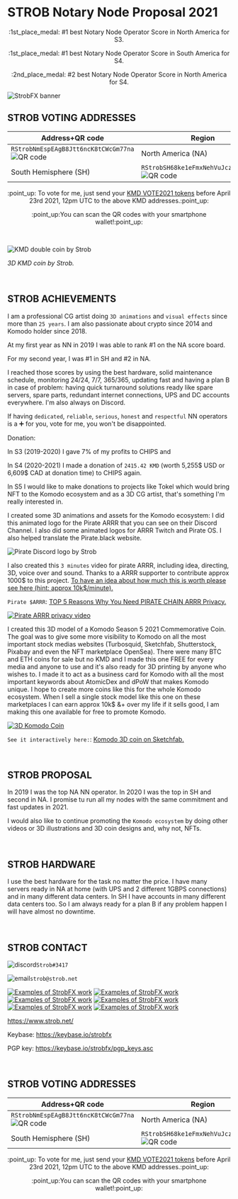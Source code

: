 # STROB Notary Node Proposal 2021

<p align="center">
:1st_place_medal: #1 best Notary Node Operator Score in North America for S3.
 </p>
<p align="center">
:1st_place_medal: #1 best Notary Node Operator Score in South America for S4.
</p>
<p align="center">
:2nd_place_medal: #2 best Notary Node Operator Score in North America for S4.
</p>

![StrobFX banner](https://www.strob.net/kmdNN2019/cropped-strobFXheader2000_0011.jpg)

## STROB VOTING ADDRESSES

| Address+QR code  | Region |
| ------------- | ------------- |
| ```RStrobNmEspEAgB8Jtt6ncK8tCWcGm77na```![QR code](https://www.strob.net/kmdNN2021/StrobNA_QR200.png)  | North America (NA)  |
| South Hemisphere (SH)  | ```RStrobSH68ke1eFmxNehVuJczTEpFX3C4f```![QR code](https://www.strob.net/kmdNN2021/StrobSH_QR200.png)  |

<p align="center">
:point_up: To vote for me, just send your <a href="https://github.com/KomodoPlatform/dPoW/blob/s5/doc/bible.md#the-notary-node-election-process">KMD VOTE2021 tokens</a> before April 23rd 2021, 12pm UTC to the above KMD addresses.:point_up:
</p>

<p align="center">
:point_up:You can scan the QR codes with your smartphone wallet!:point_up:
</p>

<br>

![KMD double coin by Strob](https://www.strob.net/kmdNN2021/kmdDoubleCoin.jpg)

*3D KMD coin by Strob.*

<br>

## STROB ACHIEVEMENTS

I am a professional CG artist doing `3D animations` and `visual effects` since more than `25 years`. I am also passionate about crypto since 2014 and Komodo holder since 2018.

At my first year as NN in 2019 I was able to rank #1 on the NA score board.

For my second year, I was #1 in SH and #2 in NA.

I reached those scores by using the best hardware, solid maintenance schedule, monitoring 24/24, 7/7, 365/365, updating fast and having a plan B in case of problem: having quick turnaround solutions ready like spare servers, spare parts, redundant internet connections, UPS and DC accounts everywhere. I'm also always on Discord.

If having `dedicated`, `reliable`, `serious`, `honest` and `respectful` NN operators is a :heavy_plus_sign: for you, vote for me, you won't be disappointed.

Donation:

In S3 (2019-2020) I gave 7% of my profits to CHIPS and 

In S4 (2020-2021) I made a donation of `2415.42 KMD` (worth 5,255$ USD or 6,609$ CAD at donation time) to CHIPS again.

In S5 I would like to make donations to projects like Tokel which would bring NFT to the Komodo ecosystem and as a 3D CG artist, that's something I'm really interested in.

I created some 3D animations and assets for the Komodo ecosystem:
I did this animated logo for the Pirate ARRR that you can see on their Discord Channel. I also did some animated logos for ARRR Twitch and Pirate OS. I also helped translate the Pirate.black website.

![Pirate Discord logo by Strob](https://www.strob.net/kmdNN2020/PIRATE_discordLogo_v002_1.gif "Pirate gif by Strob")


I also created this `3 minutes` video for pirate ARRR, including idea, directing, 3D, voice over and sound. Thanks to a ARRR supporter to contribute approx 1000$ to this project. 
<a href="https://getwrightonit.com/how-much-does-3d-animation-cost/2/">To have an idea about how much this is worth please see here (hint: approx 10k$/minute).</a>

`Pirate $ARRR`: <a href="https://www.youtube.com/watch?v=jWLLgYkouqE">TOP 5 Reasons Why You Need PIRATE CHAIN ARRR Privacy.</a>

[![Pirate ARRR privacy video](https://www.strob.net/kmdNN2019/ARRRprivacy600.jpg)](https://www.youtube.com/watch?v=jWLLgYkouqE)

I created this 3D model of a Komodo Season 5 2021 Commemorative Coin. The goal was to give some more visibility to Komodo on all the most important stock medias websites (Turbosquid, Sketchfab, Shutterstock, Pixabay and even the NFT marketplace OpenSea). There were many BTC and ETH coins for sale but no KMD and I made this one FREE for every media and anyone to use and it's also ready for 3D printing by anyone who wishes to. I made it to act as a business card for Komodo with all the most important keywords about AtomicDex and dPoW that makes Komodo unique. I hope to create more coins like this for the whole Komodo ecosystem. When I sell a single stock model like this one on these marketplaces I can earn approx 10k$ &+ over my life if it sells good, I am making this one available for free to promote Komodo.

[![3D Komodo Coin](https://www.strob.net/kmdNN2021/KomodoCoin_A.jpg)](https://sketchfab.com/3d-models/komodo-season-5-2021-commemorative-coin-cbca7f642bbd4ad4a3a7289df7c69c77)
 
`See it interactively here:`: <a href="https://sketchfab.com/3d-models/komodo-season-5-2021-commemorative-coin-cbca7f642bbd4ad4a3a7289df7c69c77">Komodo 3D coin on Sketchfab.</a>

<br>

## STROB PROPOSAL
In 2019 I was the top NA NN operator. In 2020 I was the top in SH and second in NA. I promise tu run all my nodes with the same commitment and fast updates in 2021.

I would also like to continue promoting the `Komodo ecosystem` by doing other videos or 3D illustrations and 3D coin designs and, why not, NFTs.

<br>

## STROB HARDWARE
I use the best hardware for the task no matter the price. I have many servers ready in NA at home (with UPS and 2 different 1GBPS connections) and in many different data centers. In SH I have accounts in many different data centers too. So I am always ready for a plan B if any problem happen I will have almost no downtime.

 
 
<br>

## STROB CONTACT
![discord](https://www.strob.net/kmdNN2019/discord.png)`Strob#3417`

![email](https://www.strob.net/kmdNN2019/email.png)`strob@strob.net`

[![Examples of StrobFX work](https://www.strob.net/kmdNN2019/artstation.png)](https://www.artstation.com/strob)
[![Examples of StrobFX work](https://www.strob.net/kmdNN2019/imdb.png)](https://www.imdb.com/name/nm1637450/)
[![Examples of StrobFX work](https://www.strob.net/kmdNN2019/linkedin.png)](http://www.linkedin.com/in/strob)
[![Examples of StrobFX work](https://www.strob.net/kmdNN2019/twitter.png)](http://twitter.com/strobFX)
[![Examples of StrobFX work](https://www.strob.net/kmdNN2019/vimeo.png)](http://vimeo.com/user1353159)
[![Examples of StrobFX work](https://www.strob.net/kmdNN2019/youtube.png)](http://www.youtube.com/user/STROBdotNET)

https://www.strob.net/

Keybase: https://keybase.io/strobfx

PGP key: https://keybase.io/strobfx/pgp_keys.asc

<br>

## STROB VOTING ADDRESSES

| Address+QR code  | Region |
| ------------- | ------------- |
| ```RStrobNmEspEAgB8Jtt6ncK8tCWcGm77na```![QR code](https://www.strob.net/kmdNN2021/StrobNA_QR.png)  | North America (NA)  |
| South Hemisphere (SH)  | ```RStrobSH68ke1eFmxNehVuJczTEpFX3C4f```![QR code](https://www.strob.net/kmdNN2021/StrobSH_QR.png)  |

<p align="center">
:point_up: To vote for me, just send your <a href="https://github.com/KomodoPlatform/dPoW/blob/s5/doc/bible.md#the-notary-node-election-process">KMD VOTE2021 tokens</a> before April 23rd 2021, 12pm UTC to the above KMD addresses.:point_up:
</p>

<p align="center">
:point_up:You can scan the QR codes with your smartphone wallet!:point_up:
</p>

<br>
